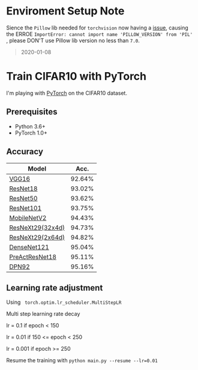 # Enviroment Setup Note 
Sience the `Pillow` lib needed for `torchvision` now having a [issue](https://github.com/pytorch/vision/issues/1712), causing the ERROE `ImportError: cannot import name 'PILLOW_VERSION' from 'PIL' `, please DON'T use Pillow lib version no less than `7.0`.    

> 2020-01-08

# Train CIFAR10 with PyTorch

I'm playing with [PyTorch](http://pytorch.org/) on the CIFAR10 dataset.

## Prerequisites
- Python 3.6+
- PyTorch 1.0+

## Accuracy
| Model             | Acc.        |
| ----------------- | ----------- |
| [VGG16](https://arxiv.org/abs/1409.1556)              | 92.64%      |
| [ResNet18](https://arxiv.org/abs/1512.03385)          | 93.02%      |
| [ResNet50](https://arxiv.org/abs/1512.03385)          | 93.62%      |
| [ResNet101](https://arxiv.org/abs/1512.03385)         | 93.75%      |
| [MobileNetV2](https://arxiv.org/abs/1801.04381)       | 94.43%      |
| [ResNeXt29(32x4d)](https://arxiv.org/abs/1611.05431)  | 94.73%      |
| [ResNeXt29(2x64d)](https://arxiv.org/abs/1611.05431)  | 94.82%      |
| [DenseNet121](https://arxiv.org/abs/1608.06993)       | 95.04%      |
| [PreActResNet18](https://arxiv.org/abs/1603.05027)    | 95.11%      |
| [DPN92](https://arxiv.org/abs/1707.01629)             | 95.16%      |

## Learning rate adjustment
Using ` torch.optim.lr_scheduler.MultiStepLR`

Multi step learning rate decay

lr = 0.1     if epoch < 150

lr = 0.01    if 150 <= epoch < 250

lr = 0.001   if epoch >= 250



Resume the training with `python main.py --resume --lr=0.01`
